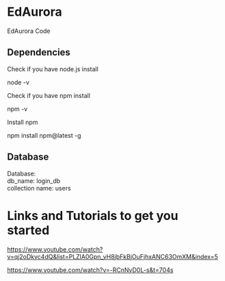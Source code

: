 # EdAurora
EdAurora Code

## Dependencies
Check if you have node.js install 

node -v 

Check if you have npm install

npm -v

Install npm 

npm install npm@latest -g


## Database 

Database: <br>
  db_name: login_db <br>
  collection name: users


# Links and Tutorials to get you started

https://www.youtube.com/watch?v=qj2oDkvc4dQ&list=PLZlA0Gpn_vH8jbFkBjOuFjhxANC63OmXM&index=5

https://www.youtube.com/watch?v=-RCnNyD0L-s&t=704s
